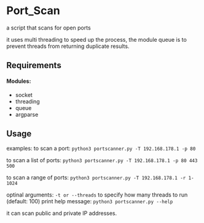 # Port_Scan
a script that scans for open ports

it uses multi threading to speed up the process, the module queue is to prevent threads
from returning duplicate results.

## Requirements
#### Modules:
* socket
* threading
* queue
* argparse

## Usage
examples:
to scan a port:
`python3 portscanner.py -T 192.168.178.1 -p 80`

to scan a list of ports:
`python3 portscanner.py -T 192.168.178.1 -p 80 443 500`

to scan a range of ports:
`python3 portscanner.py -T 192.168.178.1 -r 1-1024`

optinal arguments:
`-t or --threads` to specify how many threads to run (default: 100)
print help message:
`python3 portscanner.py --help`

it can scan public and private IP addresses.
